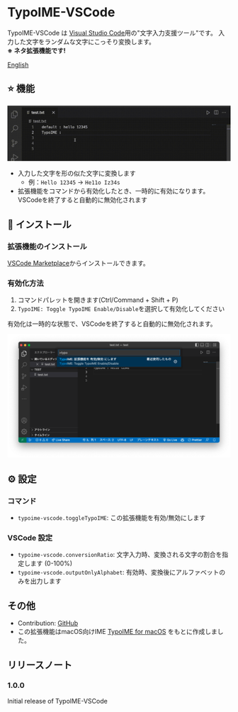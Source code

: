# TypoIME-VSCode

TypoIME-VSCode は [Visual Studio Code](https://code.visualstudio.com/)用の"文字入力支援ツール"です。
入力した文字をランダムな文字にこっそり変換します。  
**※ ネタ拡張機能です!**

[English](./README.md)

## ⭐ 機能

![TypoIME-VSCode Sample](https://raw.githubusercontent.com/toshi-pono/TypoIME-VSCode/main/images/ja/sample.gif)

- 入力した文字を形の似た文字に変換します
  - 例：`Hello 12345` → `He11o Iz34s`
- 拡張機能をコマンドから有効化したとき、一時的に有効になります。VSCodeを終了すると自動的に無効化されます

## 💾 インストール

### 拡張機能のインストール
[VSCode Marketplace](https://marketplace.visualstudio.com/items/toshi00.typoime-vscode)からインストールできます。

### 有効化方法
1. コマンドパレットを開きます(Ctrl/Command + Shift + P)
2. `TypoIME: Toggle TypoIME Enable/Disable`を選択して有効化してください
 
有効化は一時的な状態で、VSCodeを終了すると自動的に無効化されます。

![TypoIME-VSCode Sample](https://raw.githubusercontent.com/toshi-pono/TypoIME-VSCode/main/images/ja/command.png)

## ⚙️ 設定

### コマンド
* `typoime-vscode.toggleTypoIME`: この拡張機能を有効/無効にします

### VSCode 設定

* `typoime-vscode.conversionRatio`: 文字入力時、変換される文字の割合を指定します (0-100%)
* `typoime-vscode.outputOnlyAlphabet`: 有効時、変換後にアルファベットのみを出力します

<!--
## Known Issues
Nothing yet.
-->

## その他
- Contribution: [GitHub](https://github.com/toshi-pono/TypoIME-VSCode)
- この拡張機能はmacOS向けIME [TypoIME for macOS](https://github.com/toshi-pono/TypoIME) をもとに作成しました。

## リリースノート

### 1.0.0

Initial release of TypoIME-VSCode
